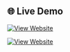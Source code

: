 ## 🌐 Live Demo
[![View Website](https://img.shields.io/badge/View%20Live%20Site-%230077B5?style=for-the-badge&logo=google-chrome&logoColor=white)]( https://lokesh-reddy-kambham.github.io/Frontend-Playground/Cafe-Menu/)


[![View Website](https://img.shields.io/badge/View%20Live%20Site-%230077B5?style=for-the-badge&logo=google-chrome&logoColor=white)]( https://lokesh-reddy-kambham.github.io/Frontend-Playground/Business-Card/)

